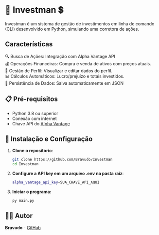 # 💼 Investman 💲

Investman é um sistema de gestão de investimentos em linha de comando (CLI) desenvolvido em Python, simulando uma corretora de ações.

## Características
🔍 Busca de Ações: Integração com Alpha Vantage API  
💰 Operações Financeiras: Compra e venda de ativos com preços atuais.  
👤 Gestão de Perfil: Visualizar e editar dados do perfil.  
📊 Cálculos Automáticos: Lucro/prejuízo e totais investidos.  
💾 Persistência de Dados: Salva automaticamente em JSON  

## 📋 Pré-requisitos
- Python 3.8 ou superior
- Conexão com internet
- Chave API do [Alpha Vantage](https://www.alphavantage.co/support/#api-key)
  
## 🚀 Instalação e Configuração
1. **Clone o repositório**:
   ```bash
   git clone https://github.com/Bravudo/Investman
   cd Investman
   ```
2. **Configure a API key em um arquivo .env na pasta raiz**:
    ```bash
    alpha_vantage_api_key=SUA_CHAVE_API_AQUI
    ```
3. **Iniciar o programa:**
   ```bash
   py main.py
   ```

## 👨‍💻 Autor
**Bravudo** - [GitHub](https://github.com/Bravudo)
